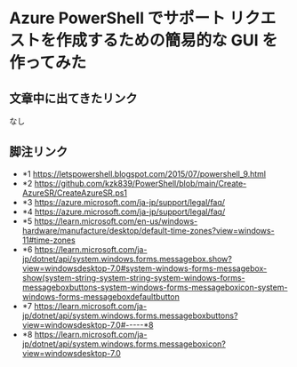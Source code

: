 # Azure PowerShell でサポート リクエストを作成するための簡易的な GUI を作ってみた
## 文章中に出てきたリンク
<!--
 * Azure OpenAIサービスの透明性ノート<br>
   https://learn.microsoft.com/en-us/legal/cognitive-services/openai/transparency-note
-->
なし

## 脚注リンク
<!--
- *1 https://qiita.com/lazy-kz/items/32e8e7c86bdce67beb48
-->

- *1 https://letspowershell.blogspot.com/2015/07/powershell_9.html
- *2 https://github.com/kzk839/PowerShell/blob/main/Create-AzureSR/CreateAzureSR.ps1
- *3 https://azure.microsoft.com/ja-jp/support/legal/faq/
- *4 https://azure.microsoft.com/ja-jp/support/legal/faq/
- *5 https://learn.microsoft.com/en-us/windows-hardware/manufacture/desktop/default-time-zones?view=windows-11#time-zones
- *6 https://learn.microsoft.com/ja-jp/dotnet/api/system.windows.forms.messagebox.show?view=windowsdesktop-7.0#system-windows-forms-messagebox-show(system-string-system-string-system-windows-forms-messageboxbuttons-system-windows-forms-messageboxicon-system-windows-forms-messageboxdefaultbutton
- *7 https://learn.microsoft.com/ja-jp/dotnet/api/system.windows.forms.messageboxbuttons?view=windowsdesktop-7.0#-----*8
- *8 https://learn.microsoft.com/ja-jp/dotnet/api/system.windows.forms.messageboxicon?view=windowsdesktop-7.0
